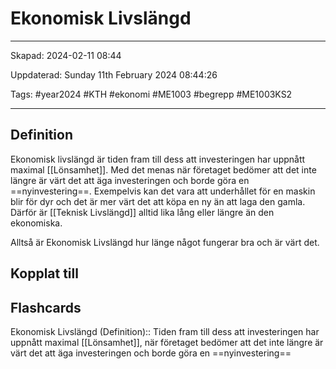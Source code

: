# Ekonomisk Livslängd

---

Skapad: 2024-02-11 08:44

Uppdaterad: Sunday 11th February 2024 08:44:26

Tags: #year2024 #KTH #ekonomi #ME1003 #begrepp #ME1003KS2

---

## Definition

Ekonomisk livslängd är tiden fram till dess att investeringen har uppnått maximal [[Lönsamhet]]. Med det menas när företaget bedömer att det inte längre är värt det att äga investeringen och borde göra en ==nyinvestering==. Exempelvis kan det vara att underhållet för en maskin blir för dyr och det är mer värt det att köpa en ny än att laga den gamla. Därför är [[Teknisk Livslängd]] alltid lika lång eller längre än den ekonomiska.

Alltså är Ekonomisk Livslängd hur länge något fungerar bra och är värt det.

## Kopplat till

## Flashcards

Ekonomisk Livslängd (Definition):: Tiden fram till dess att investeringen har uppnått maximal [[Lönsamhet]], när företaget bedömer att det inte längre är värt det att äga investeringen och borde göra en ==nyinvestering==
<!--SR:!2024-02-16,3,250!2000-01-01,1,250-->

